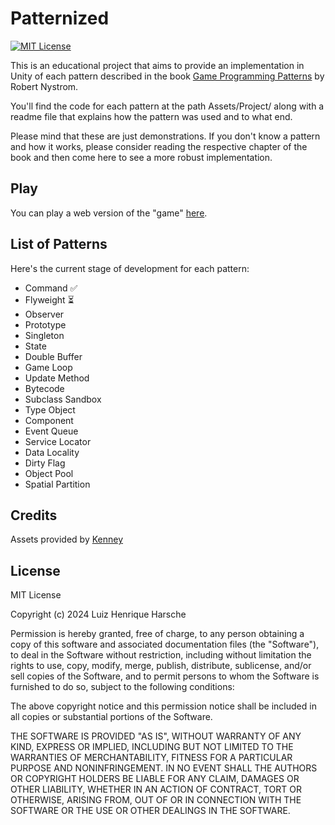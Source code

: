 
# Patternized
[![MIT License](https://img.shields.io/badge/License-MIT-green.svg)](https://choosealicense.com/licenses/mit/)

This is an educational project that aims to provide an implementation in Unity of each pattern described in the book [Game Programming Patterns](https://gameprogrammingpatterns.com/) by Robert Nystrom.

You'll find the code for each pattern at the path Assets/Project/<Pattern Name> along with a readme file that explains how the pattern was used and to what end.

Please mind that these are just demonstrations. If you don't know a pattern and how it works, please consider reading the respective chapter of the book and then come here to see a more robust implementation.

## Play

You can play a web version of the "game" [here](https://luizharsche.itch.io/patternized).

## List of Patterns

Here's the current stage of development for each pattern:

* Command ✅
* Flyweight ⏳
* Observer
* Prototype
* Singleton
* State
* Double Buffer
* Game Loop
* Update Method
* Bytecode
* Subclass Sandbox
* Type Object
* Component
* Event Queue
* Service Locator
* Data Locality
* Dirty Flag
* Object Pool
* Spatial Partition

## Credits
Assets provided by [Kenney](https://www.kenney.nl/)

## License

MIT License

Copyright (c) 2024 Luiz Henrique Harsche

Permission is hereby granted, free of charge, to any person obtaining a copy
of this software and associated documentation files (the "Software"), to deal
in the Software without restriction, including without limitation the rights
to use, copy, modify, merge, publish, distribute, sublicense, and/or sell
copies of the Software, and to permit persons to whom the Software is
furnished to do so, subject to the following conditions:

The above copyright notice and this permission notice shall be included in all
copies or substantial portions of the Software.

THE SOFTWARE IS PROVIDED "AS IS", WITHOUT WARRANTY OF ANY KIND, EXPRESS OR
IMPLIED, INCLUDING BUT NOT LIMITED TO THE WARRANTIES OF MERCHANTABILITY,
FITNESS FOR A PARTICULAR PURPOSE AND NONINFRINGEMENT. IN NO EVENT SHALL THE
AUTHORS OR COPYRIGHT HOLDERS BE LIABLE FOR ANY CLAIM, DAMAGES OR OTHER
LIABILITY, WHETHER IN AN ACTION OF CONTRACT, TORT OR OTHERWISE, ARISING FROM,
OUT OF OR IN CONNECTION WITH THE SOFTWARE OR THE USE OR OTHER DEALINGS IN THE
SOFTWARE.
